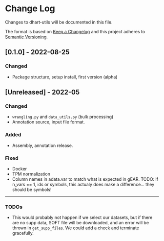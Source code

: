 # Change Log

Changes to dhart-utils will be documented in this file.

The format is based on [Keep a Changelog](http://keepachangelog.com/) and 
this project adheres to [Semantic Versioning](http://semver.org/).

## [0.1.0] - 2022-08-25

### Changed

- Package structure, setup install, first version (alpha)


## [Unreleased] - 2022-05

### Changed

- `wrangling.py` and `data_utils.py` (bulk processing)
- Annotation source, input file format.

### Added

- Assembly, annotation release.

### Fixed

- Docker
- TPM normalization
- Column names in adata.var to match what is expected in gEAR. TODO: if n_vars == 1, ids or symbols, this actualy does make a difference... they should be symbols!


---

### TODOs
- This would probably not happen if we select our datasets, but if there are no supp data, SOFT file will be downloaded, and
an error will be thrown in `get_supp_files`. We could add a check and terminate gracefully.
